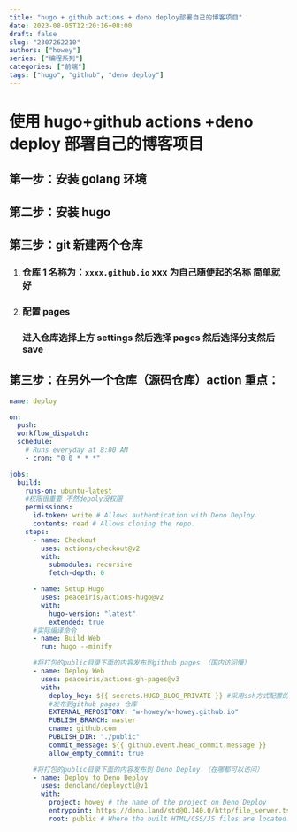 ```yaml
---
title: "hugo + github actions + deno deploy部署自己的博客项目"
date: 2023-08-05T12:20:16+08:00
draft: false
slug: "2307262210"
authors: ["howey"]
series: ["编程系列"]
categories: ["前端"]
tags: ["hugo", "github", "deno deploy"]
---
```


# 使用 hugo+github actions +deno deploy 部署自己的博客项目

## 第一步：安装 golang 环境

## 第二步：安装 hugo

## 第三步：git 新建两个仓库

1. ### 仓库 1 名称为：`xxxx.github.io` xxx 为自己随便起的名称 简单就好
2. ### 配置 pages
   ### 进入仓库选择上方 settings 然后选择 pages 然后选择分支然后 save

## 第三步：在另外一个仓库（源码仓库）action 重点：

```yml
name: deploy

on:
  push:
  workflow_dispatch:
  schedule:
    # Runs everyday at 8:00 AM
    - cron: "0 0 * * *"

jobs:
  build:
    runs-on: ubuntu-latest
    #权限很重要 不然depoly没权限
    permissions:
      id-token: write # Allows authentication with Deno Deploy.
      contents: read # Allows cloning the repo.
    steps:
      - name: Checkout
        uses: actions/checkout@v2
        with:
          submodules: recursive
          fetch-depth: 0

      - name: Setup Hugo
        uses: peaceiris/actions-hugo@v2
        with:
          hugo-version: "latest"
          extended: true
      #实际编译命令
      - name: Build Web
        run: hugo --minify

      #将打包的public目录下面的内容发布到github pages （国内访问慢）
      - name: Deploy Web
        uses: peaceiris/actions-gh-pages@v3
        with:
          deploy_key: ${{ secrets.HUGO_BLOG_PRIVATE }} #采用ssh方式配置的公私密钥
          #发布到github pages 仓库
          EXTERNAL_REPOSITORY: "w-howey/w-howey.github.io"
          PUBLISH_BRANCH: master
          cname: github.com
          PUBLISH_DIR: "./public"
          commit_message: ${{ github.event.head_commit.message }}
          allow_empty_commit: true

      #将打包的public目录下面的内容发布到 Deno Deploy （在哪都可以访问）
      - name: Deploy to Deno Deploy
        uses: denoland/deployctl@v1
        with:
          project: howey # the name of the project on Deno Deploy
          entrypoint: https://deno.land/std@0.140.0/http/file_server.ts
          root: public # Where the built HTML/CSS/JS files are located.
```
